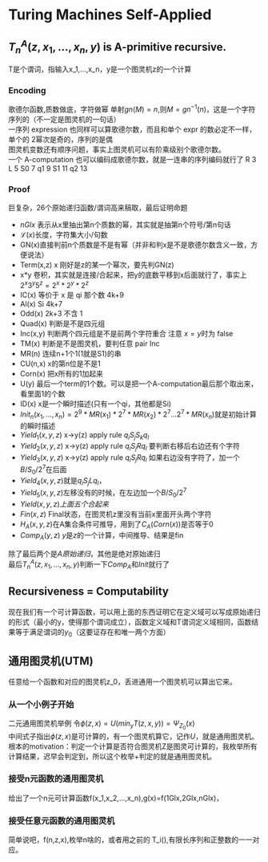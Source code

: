 # Turing Machines Self-Applied
## $T_n^A(z,x_1,...,x_n,y)$ is A-primitive recursive.
T是个谓词，指输入x_1,...,x_n，y是一个图灵机z的一个计算
### Encoding 
歌德尔函数,质数做底，字符做幂 单射$gn(M)=n$,则$M=gn^{-1}(n)$，这是一个字符序列的（不一定是图灵机的一句话）  
一序列 expression 也同样可以算歌德尔数，而且和单个 expr 的数必定不一样，单个的 2幂次是奇的，序列的是偶  
图灵机变数还有顺序问题，事实上图灵机可以有阶乘级别个歌德尔数。  
一个 A-computation 也可以编码成歌德尔数，就是一连串的序列编码就行了
R 3 L 5 S0 7 q1 9 S1 11 q2 13
### Proof
巨复杂，26个原始递归函数/谓词高来稿取，最后证明命题  
 * $nGlx$ 表示从x里抽出第n个质数的幂，其实就是抽第n个符号/第n句话  
 * $\mathcal L(x)$长度，字符集大小/句数  
 * GN(x)直接判前n个质数是不是有幂（并非和判x是不是歌德尔数含义一致，方便说法）
 * Term(x,z) x 刚好是z的某一个幂次，要先判GN(z)  
 * x*y 卷积，其实就是连接/合起来，把y的底数平移到x后面就行了，事实上 $2^x3^y5^z=2^x*2^y*2^z$  
 * IC(x) 等价于 x 是 qi 那个数 4k+9
 * Al(x) Si 4k+7
 * Odd(x) 2k+3 不含 1
 * Quad(x) 判断是不是四元组
 * Inc(x,y) 判断两个四元组是不是前两个字符重合 注意 $x=y$时为 false
 * TM(x) 判断是不是图灵机，要判任意 pair Inc
 * MR(n) 连续n+1个1(1就是S1)的串
 * CU(n,x) x的第n位是不是1
 * Corn(x) 把x所有的1加起来
 * U(y) 最后一个term的1个数。可以是把一个A-computation最后那个取出来，看里面1的个数
 * ID(x) x是一个瞬时描述(只有一个qi，其他都是Si)
 * $Init_n(x_1,...,x_n)=2^9*MR(x_1)*2^7*MR(x_2)*2^7...2^7*MR(x_n)$就是初始计算的瞬时描述
 * $Yield_1(x,y,z)$ x->y(z) apply rule $q_i S_j S_k q_l$
 * $Yield_2(x,y,z)$ x->y(z) apply rule $q_i S_j R q_l$ 要判断右移后右边还有个字符
 * $Yield_3(x,y,z)$ x->y(z) apply rule $q_i S_j R q_l$ 如果右边没有字符了，加一个$B/S_0/2^7$在后面
 * $Yield_4(x,y,z)$就是$q_iS_jLq_l$，
 * $Yield_5(x,y,z)$左移没有的时候，在左边加一个$B/S_0/2^7$
 * $Yield(x,y,z)上面五个合起来$
 * $Fin(x,z)$ Final状态，在图灵机z里没有当前x里面开头两个字符
 * $H_A(x,y,z)$在A集合条件可推导，用到了$C_A(Corn(x))$是否等于0
 * $Comp_A(y,z)$ $y$是$z$的一个计算，中间推导、结果是fin

除了最后两个是$A原始递归$，其他是绝对原始递归  
最后$T_n^A(z,x_1,...,x_n,y)$判断一下$Comp_A$和$Init$就行了
## Recursiveness = Computability
现在我们有一个可计算函数，可以用上面的东西证明它在定义域可以写成原始递归的形式（最小的y，使得那个谓词成立），函数定义域和T谓词定义域相同，函数结果等于满足谓词的$y_0$（这要证存在和唯一两个方面）

## 通用图灵机(UTM)
任意给一个函数和对应的图灵机z_0，丢进通用一个图灵机可以算出它来。
### 从一个小例子开始
二元通用图灵机举例 令$\phi(z,x)=U(min_yT(z,x,y))=\Psi_{Z_0}(x)$  
中间式子指出$\phi(z,x)$是可计算的，有一个图灵机算它，记作$U$，就是通用图灵机。根本的motivation：判定一个计算是否符合图灵机Z是图灵可计算的，我枚举所有计算结果，迟早会判定到，所以这个枚举+判定的就是通用图灵机。
### 接受n元函数的通用图灵机
给出了一个n元可计算函数f(x_1,x_2,...,x_n),g(x)=f(1Glx,2Glx,nGlx)，
### 接受任意元函数的通用图灵机
简单说吧，f(n,z,x),枚举n啥的，或者用之前的 T_i(),有限长序列和正整数的一一对应。
